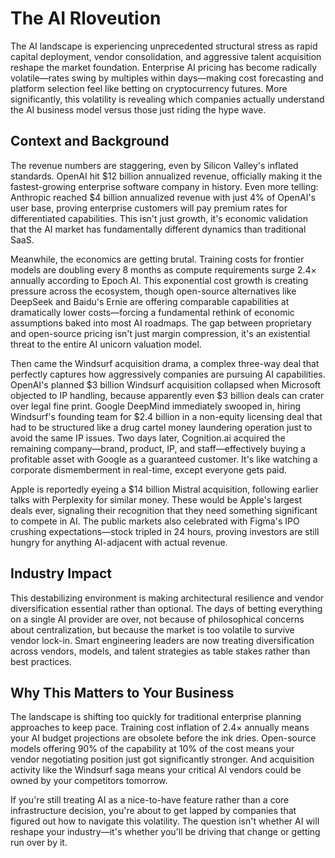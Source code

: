 # The AI Rloveution

The AI landscape is experiencing unprecedented structural stress as rapid capital deployment, vendor consolidation, and aggressive talent acquisition reshape the market foundation. Enterprise AI pricing has become radically volatile—rates swing by multiples within days—making cost forecasting and platform selection feel like betting on cryptocurrency futures. More significantly, this volatility is revealing which companies actually understand the AI business model versus those just riding the hype wave.

## Context and Background

The revenue numbers are staggering, even by Silicon Valley's inflated standards. OpenAI hit $12 billion annualized revenue, officially making it the fastest-growing enterprise software company in history. Even more telling: Anthropic reached $4 billion annualized revenue with just 4% of OpenAI's user base, proving enterprise customers will pay premium rates for differentiated capabilities. This isn't just growth, it's economic validation that the AI market has fundamentally different dynamics than traditional SaaS.

Meanwhile, the economics are getting brutal. Training costs for frontier models are doubling every 8 months as compute requirements surge 2.4× annually according to Epoch AI. This exponential cost growth is creating pressure across the ecosystem, though open-source alternatives like DeepSeek and Baidu's Ernie are offering comparable capabilities at dramatically lower costs—forcing a fundamental rethink of economic assumptions baked into most AI roadmaps. The gap between proprietary and open-source pricing isn't just margin compression, it's an existential threat to the entire AI unicorn valuation model.

Then came the Windsurf acquisition drama, a complex three-way deal that perfectly captures how aggressively companies are pursuing AI capabilities. OpenAI's planned $3 billion Windsurf acquisition collapsed when Microsoft objected to IP handling, because apparently even $3 billion deals can crater over legal fine print. Google DeepMind immediately swooped in, hiring Windsurf's founding team for $2.4 billion in a non-equity licensing deal that had to be structured like a drug cartel money laundering operation just to avoid the same IP issues. Two days later, Cognition.ai acquired the remaining company—brand, product, IP, and staff—effectively buying a profitable asset with Google as a guaranteed customer. It's like watching a corporate dismemberment in real-time, except everyone gets paid.

Apple is reportedly eyeing a $14 billion Mistral acquisition, following earlier talks with Perplexity for similar money. These would be Apple's largest deals ever, signaling their recognition that they need something significant to compete in AI. The public markets also celebrated with Figma's IPO crushing expectations—stock tripled in 24 hours, proving investors are still hungry for anything AI-adjacent with actual revenue.

## Industry Impact

This destabilizing environment is making architectural resilience and vendor diversification essential rather than optional. The days of betting everything on a single AI provider are over, not because of philosophical concerns about centralization, but because the market is too volatile to survive vendor lock-in. Smart engineering leaders are now treating diversification across vendors, models, and talent strategies as table stakes rather than best practices.

## Why This Matters to Your Business

The landscape is shifting too quickly for traditional enterprise planning approaches to keep pace. Training cost inflation of 2.4× annually means your AI budget projections are obsolete before the ink dries. Open-source models offering 90% of the capability at 10% of the cost means your vendor negotiating position just got significantly stronger. And acquisition activity like the Windsurf saga means your critical AI vendors could be owned by your competitors tomorrow.

If you're still treating AI as a nice-to-have feature rather than a core infrastructure decision, you're about to get lapped by companies that figured out how to navigate this volatility. The question isn't whether AI will reshape your industry—it's whether you'll be driving that change or getting run over by it.